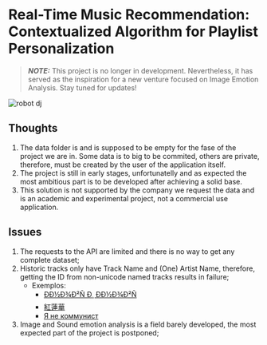 # Real-Time Music Recommendation: Contextualized Algorithm for Playlist Personalization
> **_NOTE:_** This project is no longer in development. Nevertheless, it has served as the inspiration for a new venture focused on Image Emotion Analysis. Stay tuned for updates!

![robot dj](readme/robot.jpg)

## Thoughts
1. The data folder is and is supposed to be empty for the fase of the project we are in. Some data is to big to be commited, others are private, therefore, must be created by the user of the application itself. 
2. The project is still in early stages, unfortunatelly and as expected the most ambitious part is to be developed after achieving a solid base. 
3. This solution is not supported by the company we request the data and is an academic and experimental project, not a commercial use application.

## Issues

1. The requests to the API are limited and there is no way to get any complete dataset;
2. Historic tracks only have Track Name and (One) Artist Name, therefore, getting the ID from non-unicode named tracks results in failure;
    - Exemplos:
      - [ÐÐ½Ð¾Ð²Ñ Ð¸ ÐÐ½Ð¾Ð²Ñ	](https://open.spotify.com/track/2i5stbgx5ZOScBITQFeS8F?si=089ecd32f8d34372)
      - [紅蓮華](https://open.spotify.com/track/23DbzwNJSLo7nkSWjODMvY?si=c474baa56dc3499f)
      - [Я не коммунист](https://open.spotify.com/track/5z7q66tSLgt23wPtCm5z3x?si=575cdb075c6449a7)
3. Image and Sound emotion analysis is a field barely developed, the most expected part of the project is postponed;
